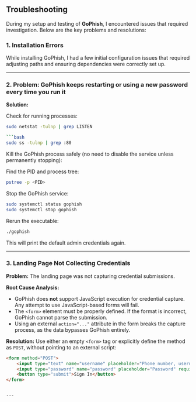 ## Troubleshooting  

During my setup and testing of **GoPhish**, I encountered issues that required investigation. Below are the key problems and resolutions:  

### 1. Installation Errors  
While installing GoPhish, I had a few initial configuration issues that required adjusting paths and ensuring dependencies were correctly set up.  

---

### 2. Problem: GoPhish keeps restarting or using a new password every time you run it  

**Solution:**  

Check for running processes:  
```bash
sudo netstat -tulnp | grep LISTEN

```bash
sudo ss -tulnp | grep :80
````

Kill the GoPhish process safely (no need to disable the service unless permanently stopping):

Find the PID and process tree:

```bash
pstree -p <PID>
```

Stop the GoPhish service:

```bash
sudo systemctl status gophish
sudo systemctl stop gophish
```

Rerun the executable:

```bash
./gophish
```

This will print the default admin credentials again.

---

### 3. Landing Page Not Collecting Credentials

**Problem:** The landing page was not capturing credential submissions.

**Root Cause Analysis:**

* GoPhish does **not** support JavaScript execution for credential capture. Any attempt to use JavaScript-based forms will fail.
* The `<form>` element must be properly defined. If the format is incorrect, GoPhish cannot parse the submission.
* Using an external `action="..."` attribute in the form breaks the capture process, as the data bypasses GoPhish entirely.

**Resolution:**
Use either an empty `<form>` tag or explicitly define the method as `POST`, without pointing to an external script:

```html
<form method="POST">
    <input type="text" name="username" placeholder="Phone number, username or Email" required>
    <input type="password" name="password" placeholder="Password" required>
    <button type="submit">Sign In</button>
</form>
```

```

---


